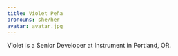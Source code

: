 ```yaml
---
title: Violet Peña
pronouns: she/her
avatar: avatar.jpg
---
```


Violet is a Senior Developer at Instrument in Portland, OR.
